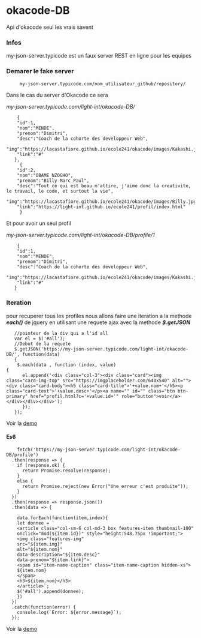 # okacode-DB
Api d'okacode seul les vrais savent
### Infos
my-json-server.typicode est un faux server REST en ligne pour les equipes
### Demarer le fake server 
         my-json-server.typicode.com/nom_utilisateur_github/repository/

Dans le cas du server d'Okacode ce sera

_my-json-server.typicode.com/light-int/okacode-DB/_

        {
        "id":1,
        "nom":"MENDE",
        "prenom":"Dimitri",
        "desc":"Coach de la cohorte des developpeur Web",
        "img":"https://lacastafiore.github.io/ecole241/okacode/images/Kakashi.jpg",
        "link":"#"
       },
	     {
        "id":2,
        "nom":"OBAME NZOGHO",
        "prenom":"Billy Marc Paul",
        "desc":"Tout ce qui est beau m'attire, j'aime donc la creativite, le travail, le code, et surtout la vie",
        "img":"https://lacastafiore.github.io/ecole241/okacode/images/Billy.jpg",
        "link":"https://light-int.github.io/ecole241/profil/index.html"
	     }
       
Et pour avoir un seul profil

_my-json-server.typicode.com/light-int/okacode-DB/profile/1_ 

        {
        "id":1,
        "nom":"MENDE",
        "prenom":"Dimitri",
        "desc":"Coach de la cohorte des developpeur Web",
        "img":"https://lacastafiore.github.io/ecole241/okacode/images/Kakashi.jpg",
        "link":"#"
       }  
### Iteration 
pour recuperer tous les profiles nous allons faire une iteration a la methode **_each()_** de jquery en utilisant une requete ajax avec la methode _**$.getJSON**_

       //pointeur de la div qui a l'id all
       var el = $('#all');
       //Debut de la requete
       $.getJSON('https://my-json-server.typicode.com/light-int/okacode-DB/', function(data) 
       {
        $.each(data , function (index, value)
	{
          el.append('<div class="col-3"><div class="card"><img class="card-img-top" src="https://imgplaceholder.com/640x540" alt=""><div class="card-body"><h5 class="card-title">'+value.nom+'</h5><p class="card-text">'+value.desc+'</p><a name="" id="" class="btn btn-primary" href="profil.html?c='+value.id+'" role="button">voir</a></div></div></div>');
          });
       });
       
 Voir la [demo](https://my-json-server.typicode.com/light-int/hackaton-DB/user)
 
 #### Es6
 
        fetch('https://my-json-server.typicode.com/light-int/okacode-DB/profile')
	  .then(response => {
	    if (response.ok) {
	      return Promise.resolve(response);
	    }
	    else {
	      return Promise.reject(new Error("Une erreur c'est produite")); 
	    }
	  })
	  .then(response => response.json())
	  .then(data => {

	    data.forEach(function(item,index){
	    let donnee = `
	    <article class="col-sm-6 col-md-3 box features-item thumbnail-100" 
	    onclick="mod(${item.id})" style="height:548.75px !important;">
		<img class="features-img" 
		src="${item.img}" 
		alt="${item.nom}" 
		data-description="${item.desc}" 
		data-prenom="${item.link}">
		<span id="item-name-caption" class="item-name-caption hidden-xs">
		${item.nom}
		</span>
		<h3>${item.nom}</h3>
	    </article>`;
	    $('#all').append(donnee);
	    })
	  })
	  .catch(function(error) {
	    console.log(`Error: ${error.message}`);
	  });

 Voir la [demo](https://my-json-server.typicode.com/light-int/hackaton-DB/user)

